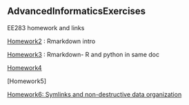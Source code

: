 ## AdvancedInformaticsExercises
EE283 homework and links

[Homework2](https://github.com/paulagardner/Rmarkdown) : Rmarkdown intro

[Homework3](https://github.com/paulagardner/Informatics-Week-3-homework) : Rmarkdown- R and python in same doc

[Homework4](https://github.com/paulagardner/InformaticsWeek4HW) 

[Homework5]

[Homework6: Symlinks and non-destructive data organization](https://github.com/paulagardner/InformaticsWeek6HW)

